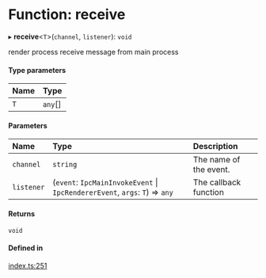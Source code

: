 # Function: receive

▸ **receive**<`T`\>(`channel`, `listener`): `void`

render process receive message from main process

#### Type parameters

| Name | Type |
| :------ | :------ |
| `T` | `any`[] |

#### Parameters

| Name | Type | Description |
| :------ | :------ | :------ |
| `channel` | `string` | The name of the event. |
| `listener` | (`event`: `IpcMainInvokeEvent` \| `IpcRendererEvent`, `args`: `T`) => `any` | The callback function |

#### Returns

`void`

#### Defined in

[index.ts:251](https://github.com/savage181855/npm-electron-ipc/blob/4a7af28/src/index.ts#L251)
